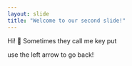 ```yaml
---
layout: slide
title: "Welcome to our second slide!"
---
```

Hi! 🚀 Sometimes they call me key put

use the left arrow to go back!
